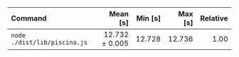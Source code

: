 | Command | Mean [s] | Min [s] | Max [s] | Relative |
|:---|---:|---:|---:|---:|
| `node ./dist/lib/piscina.js` | 12.732 ± 0.005 | 12.728 | 12.736 | 1.00 |
